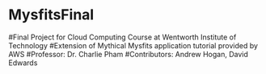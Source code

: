 # MysfitsFinal
#Final Project for Cloud Computing Course at Wentworth Institute of Technology
#Extension of Mythical Mysfits application tutorial provided by AWS
#Professor: Dr. Charlie Pham
#Contributors: Andrew Hogan, David Edwards

